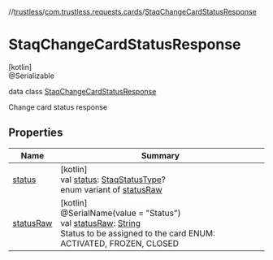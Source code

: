//[trustless](../../../index.md)/[com.trustless.requests.cards](../index.md)/[StaqChangeCardStatusResponse](index.md)

# StaqChangeCardStatusResponse

[kotlin]\
@Serializable

data class [StaqChangeCardStatusResponse](index.md)

Change card status response

## Properties

| Name | Summary |
|---|---|
| [status](status.md) | [kotlin]<br>val [status](status.md): [StaqStatusType](../-staq-status-type/index.md)?<br>enum variant of [statusRaw](status-raw.md) |
| [statusRaw](status-raw.md) | [kotlin]<br>@SerialName(value = &quot;Status&quot;)<br>val [statusRaw](status-raw.md): [String](https://kotlinlang.org/api/latest/jvm/stdlib/kotlin/-string/index.html)<br>Status to be assigned to the card ENUM:  ACTIVATED, FROZEN, CLOSED |
